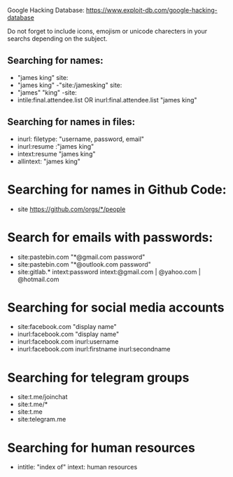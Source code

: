 Google Hacking Database: https://www.exploit-db.com/google-hacking-database

Do not forget to include icons, emojism or unicode charecters in your searchs depending on the subject. 

## Searching for names: 

- "james king" site:<site you want query your search on>
- "james king" -"site:<site you want to query your search on>/jamesking" site:<site you want query your search on>
- "james" "king" -site:<site you want query your search on>
- intile:final.attendee.list OR inurl:final.attendee.list "james king"

## Searching for names in files: 
- inurl:<domain> filetype:<file exstension> "username, password, email"
- inurl:resume :"james king"
- intext:resume "james king"
- allintext: "james king"

# Searching for names in Github Code: 
- site https://github.com/orgs/*/people

# Search for emails with passwords: 

- site:pastebin.com "*@gmail.com password"
- site:pastebin.com "*@outlook.com password"
- 	site:gitlab.* intext:password intext:@gmail.com | @yahoo.com | @hotmail.com

# Searching for social media accounts

- site:facebook.com "display name"
- inurl:facebook.com "display name"
- inurl:facebook.com inurl:username
- inurl:facebook.com inurl:firstname inurl:secondname

# Searching for telegram groups
- site:t.me/joinchat
- site:t.me/*
- site:t.me
- site:telegram.me

# Searching for human resources
- intitle: "index of" intext: human resources
